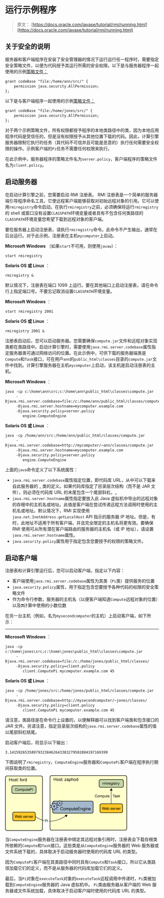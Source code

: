 # 运行示例程序

> 原文： [https://docs.oracle.com/javase/tutorial/rmi/running.html](https://docs.oracle.com/javase/tutorial/rmi/running.html)

## 关于安全的说明

服务器和客户端程序在安装了安全管理器的情况下运行运行任一程序时，需要指定安全策略文件，以便为代码授予其运行所需的安全权限。以下是与服务器程序一起使用的示例[策略文件：](examples/server.policy)

```
grant codeBase "file:/home/ann/src/" {
    permission java.security.AllPermission;
};

```

以下是与客户端程序一起使用的示例[策略文件：](examples/client.policy)

```
grant codeBase "file:/home/jones/src/" {
    permission java.security.AllPermission;
};

```

对于两个示例策略文件，所有权限都授予程序的本地类路径中的类，因为本地应用程序代码是受信任的，但是没有权限授予从其他位置下载的代码。因此，计算引擎服务器限制它执行的任务（其代码不可信并且可能是恶意的）执行任何需要安全权限的操作。示例客户端的`Pi`任务不需要任何权限来执行。

在此示例中，服务器程序的策略文件名为`server.policy`，客户端程序的策略文件名为`client.policy`。

## 启动服务器

在启动计算引擎之前，您需要启动 RMI 注册表。 RMI 注册表是一个简单的服务器端引导程序命名工具，它使远程客户端能够获取对初始远程对象的引用。它可以使用`rmiregistry`命令启动。在执行`rmiregistry`之前，必须确保将运行`rmiregistry`的 shell 或窗口没有设置`CLASSPATH`环境变量或者具有不包含任何类路径的`CLASSPATH`环境变量您希望下载到远程对象的客户端。

要在服务器上启动注册表，请执行`rmiregistry`命令。此命令不产生输出，通常在后台运行。对于此示例，注册表在主机`mycomputer`上启动。

**Microsoft Windows** （如果`start`不可用，则使用`javaw`）：

```
start rmiregistry

```

**Solaris OS 或 Linux** ：

```
rmiregistry &

```

默认情况下，注册表在端口 1099 上运行。要在其他端口上启动注册表，请在命令行上指定端口号。不要忘记取消设置`CLASSPATH`环境变量。

**Microsoft Windows** ：

```
start rmiregistry 2001

```

**Solaris OS 或 Linux** ：

```
rmiregistry 2001 &

```

注册表启动后，您可以启动服务器。您需要确保`compute.jar`文件和远程对象实现类都在类路径中。启动计算引擎时，需要使用`java.rmi.server.codebase`属性指定服务器类可通过网络访问的位置。在此示例中，可供下载的服务器端类是`Compute`和`Task`接口，可在用户`ann`的`public_html\classes`目录的`compute.jar`文件中找到。计算引擎服务器在主机`mycomputer`上启动，该主机是启动注册表的主机。

**Microsoft Windows** ：

```
java -cp c:\home\ann\src;c:\home\ann\public_html\classes\compute.jar
     -Djava.rmi.server.codebase=file:/c:/home/ann/public_html/classes/compute.jar
     -Djava.rmi.server.hostname=mycomputer.example.com
     -Djava.security.policy=server.policy
        engine.ComputeEngine

```

**Solaris OS 或 Linux** ：

```
java -cp /home/ann/src:/home/ann/public_html/classes/compute.jar
     -Djava.rmi.server.codebase=http://mycomputer/~ann/classes/compute.jar
     -Djava.rmi.server.hostname=mycomputer.example.com
     -Djava.security.policy=server.policy
        engine.ComputeEngine

```

上面的`java`命令定义了以下系统属性：

*   `java.rmi.server.codebase`属性指定位置，即代码库 URL，从中可以下载来自此服务器的 _ 类的定义。如果代码库指定了目录层次结构（而不​​是 JAR 文件），则必须在代码库 URL 的末尾包含一个尾部斜杠。_
*   `java.rmi.server.hostname`属性指定要放入此 Java 虚拟机中导出的远程对象的存根中的主机名或地址。此值是客户端在尝试传递远程方法调用时使用的主机名或地址。默认情况下，RMI 实现使用`java.net.InetAddress.getLocalHost` API 指示的服务器 IP 地址。但是，有时，此地址不适用于所有客户端，并且完全限定的主机名将更有效。要确保 RMI 使用可从所有潜在客户端路由的服务器的主机名（或 IP 地址），请设置`java.rmi.server.hostname`属性。
*   `java.security.policy`属性用于指定包含您要授予的权限的策略文件。

## 启动客户端

注册表和计算引擎运行后，您可以启动客户端，指定以下内容：

*   客户端使用`java.rmi.server.codebase`属性为其类（`Pi`类）提供服务的位置
*   `java.security.policy`属性，用于指定包含您要授予各种代码的权限的安全策略文件
*   作为命令行参数，服务器的主机名（以便客户端知道`Compute`远程对象的位置）以及![the pi symbol](img/1000ed6961e308609010dca5338f3e68.jpg)计算中使用的小数位数

在另一台主机（例如，名为`mysecondcomputer`的主机）上启动客户端，如下所示：

* * *

**Microsoft Windows** ：

```
java -cp c:\home\jones\src;c:\home\jones\public_html\classes\compute.jar
     -Djava.rmi.server.codebase=file:/c:/home/jones/public_html/classes/
     -Djava.security.policy=client.policy
        client.ComputePi mycomputer.example.com 45

```

**Solaris OS 或 Linux** ：

```
java -cp /home/jones/src:/home/jones/public_html/classes/compute.jar
     -Djava.rmi.server.codebase=http://mysecondcomputer/~jones/classes/
     -Djava.security.policy=client.policy
        client.ComputePi mycomputer.example.com 45

```

请注意，类路径是在命令行上设置的，以便解释器可以找到客户端类和包含接口的 JAR 文件。另请注意，指定目录层次结构的`java.rmi.server.codebase`属性的值以尾部斜杠结尾。

启动客户端后，将显示以下输出：

```
3.141592653589793238462643383279502884197169399

```

下图说明了`rmiregistry`，`ComputeEngine`服务器和`ComputePi`客户端在程序执行期间获取类的位置。

![the registry, the compute engine, and the client obtaining classes during program execution](img/91058ce266bc5f55ff3a2428253468af.jpg)

当`ComputeEngine`服务器在注册表中绑定其远程对象引用时，注册表会下载存根类所依赖的`Compute`和`Task`接口。这些类是从`ComputeEngine`服务器的 Web 服务器或文件系统下载的，具体取决于启动服务器时使用的代码库 URL 的类型。

因为`ComputePi`客户端在其类路径中同时具有`Compute`和`Task`接口，所以它从类路径加载它们的定义，而不是从服务器的代码库加载它们的定义。

最后，当`Pi`对象在`executeTask`对象的`executeTask`远程调用中传递时，`Pi`类被加载到`ComputeEngine`服务器的 Java 虚拟机中。 `Pi`类由服务器从客户端的 Web 服务器或文件系统加载，具体取决于启动客户端时使用的代码库 URL 的类型。